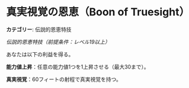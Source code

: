 # 真実視覚の恩恵（Boon of Truesight）

**カテゴリー**: 伝説的恩恵特技

*伝説的恩恵特技（前提条件：レベル19以上）*

あなたは以下の利益を得る。

**能力値上昇**：任意の能力値1つを1上昇させる（最大30まで）。

**真実視覚**：60フィートの射程で真実視覚を持つ。